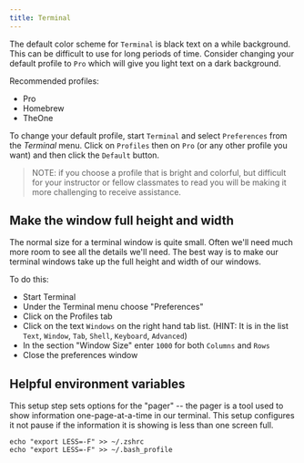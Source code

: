 ```yaml
---
title: Terminal
---
```


The default color scheme for `Terminal` is black text on a while background.
This can be difficult to use for long periods of time. Consider changing your
default profile to `Pro` which will give you light text on a dark background.

Recommended profiles:

- Pro
- Homebrew
- TheOne

To change your default profile, start `Terminal` and select `Preferences` from
the _Terminal_ menu. Click on `Profiles` then on `Pro` (or any other profile you
want) and then click the `Default` button.

> NOTE: if you choose a profile that is bright and colorful, but difficult for
> your instructor or fellow classmates to read you will be making it more
> challenging to receive assistance.

## Make the window full height and width

The normal size for a terminal window is quite small. Often we'll need much more
room to see all the details we'll need. The best way is to make our terminal
windows take up the full height and width of our windows.

To do this:

- Start Terminal
- Under the Terminal menu choose "Preferences"
- Click on the Profiles tab
- Click on the text `Windows` on the right hand tab list. (HINT: It is in the
  list `Text`, `Window`, `Tab`, `Shell`, `Keyboard`, `Advanced`)
- In the section "Window Size" enter `1000` for both `Columns` and `Rows`
- Close the preferences window

## Helpful environment variables

This setup step sets options for the "pager" -- the pager is a tool used to show
information one-page-at-a-time in our terminal. This setup configures it not
pause if the information it is showing is less than one screen full.

```shell
echo "export LESS=-F" >> ~/.zshrc
echo "export LESS=-F" >> ~/.bash_profile
```
